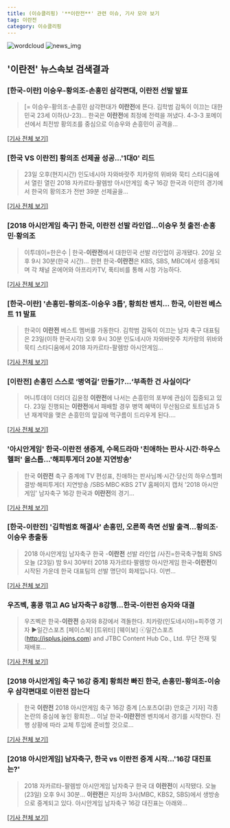 ```yaml
---
title: (이슈클리핑) '**이란전**' 관련 이슈, 기사 모아 보기
tag: 이란전
category: 이슈클리핑
---
```

![wordcloud](https://s3.ap-northeast-2.amazonaws.com/lyrics101-wordcloud/2018-08-23-0b800455-1b09-49d2-8f46-f44077f50062.png)
![news_img](https://user-images.githubusercontent.com/42597476/44507050-1206f400-a6e4-11e8-8d98-7ffbfebb353f.png)
## **'**이란전**'** 뉴스속보 검색결과
### [한국-이란] 이승우-황의조-손흥민 삼각편대, **이란전** 선발 발표

>[= 이승우-황의조-손흥민 삼각편대가 **이란전**에 뜬다. 김학범 감독이 이끄는 대한민국 23세 이하(U-23)... 한국은 **이란전**에 최정예 전력을 꺼냈다. 4-3-3 포메이션에서 최전방 황의조를 중심으로 이승우와 손흥민이 공격을...

[[기사 전체 보기]](http://www.sportalkorea.com/news/view.php?gisa_uniq=2018082320065108&section_code=10&cp=se&gomb=1)

### [한국 VS **이란전**] 황의조 선제골 성공…'1대0' 리드

>23일 오후(현지시간) 인도네시아 자와바랏주 치카랑의 위바와 묵티 스타디움에서 열린 열린 2018 자카르타·팔렘방 아시안게임 축구 16강 한국과 이란의 경기에서 한국의 황의조가 전반 39분 선제골을...

[[기사 전체 보기]](http://news.hankyung.com/article/201808232065H)

### [2018 아시안게임 축구] 한국, **이란전** 선발 라인업…이승우 첫 출전‧손흥민‧황의조

>이투데이=한은수 | 한국-**이란전**에서 대한민국 선발 라인업이 공개됐다. 20일 오후 9시 30분(한국 시간)... 한편 한국-**이란전**은 KBS, SBS, MBC에서 생중계되며 각 채널 온에어와 아프리카TV, 푹티비를 통해 시청 가능하다.

[[기사 전체 보기]](http://www.etoday.co.kr/news/section/newsview.php?idxno=1655668)

### [한국-이란] '손흥민-황의조-이승우 3톱', 황희찬 벤치… 한국, **이란전** 베스트 11 발표

>한국이 **이란전** 베스트 멤버를 가동한다. 김학범 감독이 이끄는 남자 축구 대표팀은 23일(이하 한국시각) 오후 9시 30분 인도네시아 자와바랏주 치카랑의 위바와 묵티 스타디움에서 2018 자카르타-팔렘방 아시안게임...

[[기사 전체 보기]](http://sports.hankooki.com/lpage/soccer/201808/sp2018082320280398040.htm)

### [**이란전**] 손흥민 스스로 ‘병역길’ 만들기?...‘부족한 건 사실이다’

>머니투데이 더리더 김윤정 **이란전**에 나서는 손흥민의 포부에 관심이 집중되고 있다. 23일 진행되는 **이란전**에서 패배할 경우 병역 혜택이 무산됨으로 토트넘과 5년 재계약을 맺은 손흥민의 앞길에 먹구름이 드리우게 된다....

[[기사 전체 보기]](http://theleader.mt.co.kr/articleView.html?no=2018082320217885744)

### '아시안게임' 한국-**이란전** 생중계, 수목드라마 '친애하는 판사·시간·하우스헬퍼' 올스톱…'해피투게더 20분 지연방송'

>한국 **이란전** 축구 중계에 TV 편성표, 친애하는 판사님께·시간·당신의 하우스헬퍼 결방·해피투게더 지연방송 /SBS·MBC·KBS 2TV 홈페이지 캡처  '2018 아시안게임' 남자축구 16강 한국과 **이란전**의 경기...

[[기사 전체 보기]](http://www.kyeongin.com/main/view.php?key=20180823001819101)

### [한국-**이란전**] '김학범호 해결사' 손흥민, 오른쪽 측면 선발 출격…황의조·이승우 총출동

>2018 아시안게임 남자축구 한국 -**이란전** 선발 라인업 /사진=한국축구협회 SNS 오늘 (23일) 밤 9시 30부터 2018 자가르타·팔렘방 아시안게임 한국-**이란전**이 시작된 가운데 한국 대표팀의 선발 명단이 화제입니다. 이번...

[[기사 전체 보기]](http://mbn.mk.co.kr/pages/news/newsView.php?category=mbn00011&news_seq_no=3616964)

### 우즈벡, 홍콩 꺾고 AG 남자축구 8강행...한국-**이란전** 승자와 대결

>우즈벡은 한국-**이란전** 승자와 8강에서 격돌한다. 치카랑(인도네시아)=피주영 기자 ▶일간스포츠 [페이스북] [트위터] [웨이보] ⓒ일간스포츠(http://isplus.joins.com) and JTBC Content Hub Co., Ltd. 무단 전재 및 재배포...

[[기사 전체 보기]](http://isplus.live.joins.com/news/article/aid.asp?aid=22502522)

### [2018 아시안게임 축구 16강 중계] 황희찬 빠진 한국, 손흥민-황의조-이승우 삼각편대로 **이란전** 잡는다

>한국 **이란전** 2018 아시안게임 축구 16강 중계 [스포츠Q(큐) 안호근 기자] 각종 논란의 중심에 놓인 황희찬... 이날 한국-**이란전**엔 벤치에서 경기를 시작한다.  진행 상황에 따라 교체 투입에 준비할 것으로...

[[기사 전체 보기]](http://www.sportsq.co.kr/news/articleView.html?idxno=299835)

### [2018 아시안게임] 남자축구, 한국 vs **이란전** 중계 시작…'16강 대진표는?'

>2018 자카르타-팔렘방 아시안게임 남자축구 한국 대 **이란전**이 시작됐다. 오늘(23일) 오후 9시 30분... **이란전**은 지상파 3사(MBC, KBS2, SBS)에서 생방송으로 중계되고 있다. 아시안게임 남자축구 16강 대진표는 아래와...

[[기사 전체 보기]](http://www.topstarnews.net/news/articleView.html?idxno=469795)


